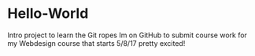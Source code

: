 # Hello-World
Intro project to learn the Git ropes 
Im on GitHub to submit course work for my Webdesign course that starts 5/8/17 pretty excited!
